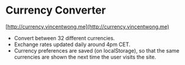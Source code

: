 # **Currency Converter** #
[http://currency.vincentwong.me](http://currency.vincentwong.me)

* Convert between 32 different currencies.
* Exchange rates updated daily around 4pm CET.
* Currency preferences are saved (on localStorage), so that the same currencies are shown the next time the user visits the site.

